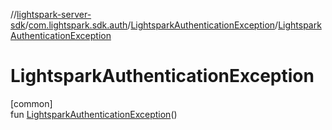 //[lightspark-server-sdk](../../../index.md)/[com.lightspark.sdk.auth](../index.md)/[LightsparkAuthenticationException](index.md)/[LightsparkAuthenticationException](-lightspark-authentication-exception.md)

# LightsparkAuthenticationException

[common]\
fun [LightsparkAuthenticationException](-lightspark-authentication-exception.md)()
